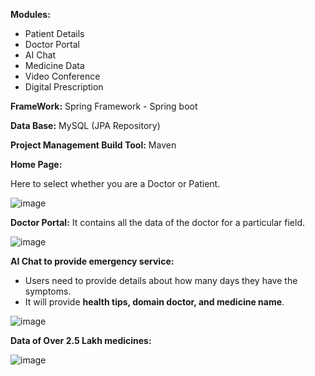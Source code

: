 **Modules:**
  * Patient Details 
  * Doctor Portal
  * AI Chat
  * Medicine Data
  * Video Conference
  * Digital Prescription

**FrameWork:**
  Spring Framework - Spring boot

**Data Base:**
  MySQL (JPA Repository)

**Project Management Build Tool:**
  Maven

**Home Page:**

Here to select whether you are a Doctor or Patient.

![image](https://github.com/SaranE1/telePlatform/assets/110584461/3e735359-b1b7-4fc1-8e73-94622cfe98e3)

**Doctor Portal:**
It contains all the data of the doctor for a particular field.

![image](https://github.com/SaranE1/telePlatform/assets/110584461/70fe0756-124c-4ba4-ac11-e36a256d00de)

**AI Chat to provide emergency service:**
  * Users need to provide details about how many days they have the symptoms.
  * It will provide **health tips, domain doctor, and medicine name**.

![image](https://github.com/SaranE1/telePlatform/assets/110584461/4659127c-8470-4ee3-bc83-0917510e4f2d)

**Data of Over 2.5 Lakh medicines:**

![image](https://github.com/SaranE1/telePlatform/assets/110584461/1a3c1979-fb21-4839-b724-ca4db8c26d41)


